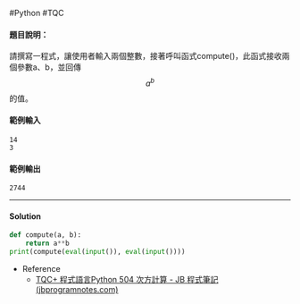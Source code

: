#Python #TQC 
#### 題目說明：

請撰寫一程式，讓使用者輸入兩個整數，接著呼叫函式compute()，此函式接收兩個參數a、b，並回傳$$a^b$$的值。

#### 範例輸入

```
14
3
```

#### 範例輸出

```
2744
```

---
#### Solution
```python linenums="1"
def compute(a, b):
	return a**b
print(compute(eval(input()), eval(input())))
```
- Reference
	- [TQC+ 程式語言Python 504 次方計算 - JB 程式筆記 (jbprogramnotes.com)](https://jbprogramnotes.com/2020/05/tqc-%e7%a8%8b%e5%bc%8f%e8%aa%9e%e8%a8%80python-504-%e6%ac%a1%e6%96%b9%e8%a8%88%e7%ae%97/)